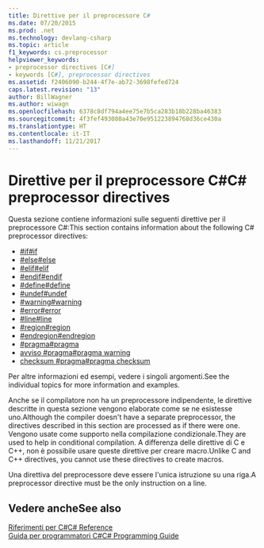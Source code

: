 ```yaml
---
title: Direttive per il preprocessore C#
ms.date: 07/20/2015
ms.prod: .net
ms.technology: devlang-csharp
ms.topic: article
f1_keywords: cs.preprocessor
helpviewer_keywords:
- preprocessor directives [C#]
- keywords [C#], preprocessor directives
ms.assetid: f2406090-b244-4f7e-ab72-3698fefed724
caps.latest.revision: "13"
author: BillWagner
ms.author: wiwagn
ms.openlocfilehash: 6378c8df794a4ee75e7b5ca283b18b228ba46383
ms.sourcegitcommit: 4f3fef493080a43e70e951223894768d36ce430a
ms.translationtype: HT
ms.contentlocale: it-IT
ms.lasthandoff: 11/21/2017
---
```

# <a name="c-preprocessor-directives"></a><span data-ttu-id="87333-102">Direttive per il preprocessore C#</span><span class="sxs-lookup"><span data-stu-id="87333-102">C# preprocessor directives</span></span>
<span data-ttu-id="87333-103">Questa sezione contiene informazioni sulle seguenti direttive per il preprocessore C#:</span><span class="sxs-lookup"><span data-stu-id="87333-103">This section contains information about the following C# preprocessor directives:</span></span>

- [<span data-ttu-id="87333-104">#if</span><span class="sxs-lookup"><span data-stu-id="87333-104">#if</span></span>](../../../csharp/language-reference/preprocessor-directives/preprocessor-if.md)
- [<span data-ttu-id="87333-105">#else</span><span class="sxs-lookup"><span data-stu-id="87333-105">#else</span></span>](../../../csharp/language-reference/preprocessor-directives/preprocessor-else.md)
- [<span data-ttu-id="87333-106">#elif</span><span class="sxs-lookup"><span data-stu-id="87333-106">#elif</span></span>](../../../csharp/language-reference/preprocessor-directives/preprocessor-elif.md)
- [<span data-ttu-id="87333-107">#endif</span><span class="sxs-lookup"><span data-stu-id="87333-107">#endif</span></span>](../../../csharp/language-reference/preprocessor-directives/preprocessor-endif.md)
- [<span data-ttu-id="87333-108">#define</span><span class="sxs-lookup"><span data-stu-id="87333-108">#define</span></span>](../../../csharp/language-reference/preprocessor-directives/preprocessor-define.md)
- [<span data-ttu-id="87333-109">#undef</span><span class="sxs-lookup"><span data-stu-id="87333-109">#undef</span></span>](../../../csharp/language-reference/preprocessor-directives/preprocessor-undef.md)
- [<span data-ttu-id="87333-110">#warning</span><span class="sxs-lookup"><span data-stu-id="87333-110">#warning</span></span>](../../../csharp/language-reference/preprocessor-directives/preprocessor-warning.md)
- [<span data-ttu-id="87333-111">#error</span><span class="sxs-lookup"><span data-stu-id="87333-111">#error</span></span>](../../../csharp/language-reference/preprocessor-directives/preprocessor-error.md)
- [<span data-ttu-id="87333-112">#line</span><span class="sxs-lookup"><span data-stu-id="87333-112">#line</span></span>](../../../csharp/language-reference/preprocessor-directives/preprocessor-line.md)
- [<span data-ttu-id="87333-113">#region</span><span class="sxs-lookup"><span data-stu-id="87333-113">#region</span></span>](../../../csharp/language-reference/preprocessor-directives/preprocessor-region.md)
- [<span data-ttu-id="87333-114">#endregion</span><span class="sxs-lookup"><span data-stu-id="87333-114">#endregion</span></span>](../../../csharp/language-reference/preprocessor-directives/preprocessor-endregion.md)
- [<span data-ttu-id="87333-115">#pragma</span><span class="sxs-lookup"><span data-stu-id="87333-115">#pragma</span></span>](../../../csharp/language-reference/preprocessor-directives/preprocessor-pragma.md)
- [<span data-ttu-id="87333-116">avviso #pragma</span><span class="sxs-lookup"><span data-stu-id="87333-116">#pragma warning</span></span>](../../../csharp/language-reference/preprocessor-directives/preprocessor-pragma-warning.md)
- [<span data-ttu-id="87333-117">checksum #pragma</span><span class="sxs-lookup"><span data-stu-id="87333-117">#pragma checksum</span></span>](../../../csharp/language-reference/preprocessor-directives/preprocessor-pragma-checksum.md)

<span data-ttu-id="87333-118">Per altre informazioni ed esempi, vedere i singoli argomenti.</span><span class="sxs-lookup"><span data-stu-id="87333-118">See the individual topics for more information and examples.</span></span>

<span data-ttu-id="87333-119">Anche se il compilatore non ha un preprocessore indipendente, le direttive descritte in questa sezione vengono elaborate come se ne esistesse uno.</span><span class="sxs-lookup"><span data-stu-id="87333-119">Although the compiler doesn't have a separate preprocessor, the directives described in this section are processed as if there were one.</span></span> <span data-ttu-id="87333-120">Vengono usate come supporto nella compilazione condizionale.</span><span class="sxs-lookup"><span data-stu-id="87333-120">They are used to help in conditional compilation.</span></span> <span data-ttu-id="87333-121">A differenza delle direttive di C e C++, non è possibile usare queste direttive per creare macro.</span><span class="sxs-lookup"><span data-stu-id="87333-121">Unlike C and C++ directives, you cannot use these directives to create macros.</span></span>

<span data-ttu-id="87333-122">Una direttiva del preprocessore deve essere l'unica istruzione su una riga.</span><span class="sxs-lookup"><span data-stu-id="87333-122">A preprocessor directive must be the only instruction on a line.</span></span>

## <a name="see-also"></a><span data-ttu-id="87333-123">Vedere anche</span><span class="sxs-lookup"><span data-stu-id="87333-123">See also</span></span>
 [<span data-ttu-id="87333-124">Riferimenti per C#</span><span class="sxs-lookup"><span data-stu-id="87333-124">C# Reference</span></span>](../../../csharp/language-reference/index.md)  
 [<span data-ttu-id="87333-125">Guida per programmatori C#</span><span class="sxs-lookup"><span data-stu-id="87333-125">C# Programming Guide</span></span>](../../../csharp/programming-guide/index.md)
